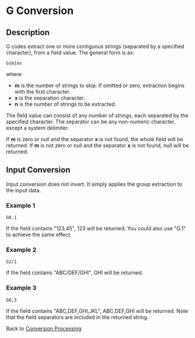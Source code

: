 # G Conversion

<PageHeader /> 

## Description

G codes extract one or more contiguous strings (separated by a specified character), from a field value. The general form is as:

```
G{m}xn
```

where:

- **m** is the number of strings to skip. If omitted or zero, extraction begins with the first character.
- **x** is the separation character.
- **n** is the number of strings to be extracted.

The field value can consist of any number of strings, each separated by the specified character. The separator can be any non-numeric character, except a system delimiter.

If **m** is zero or null and the separator **x** is not found, the whole field will be returned. If **m** is not zero or null and the separator **x** is not found, null will be returned.

## Input Conversion

Input conversion does not invert. It simply applies the group extraction to the input data.

### Example 1

```
G0.1
```

If the field contains "123.45", 123 will be returned. You could also use "G.1" to achieve the same effect.

### Example 2

```
G2/1
```

If the field contains "ABC/DEF/GHI", GHI will be returned.

### Example 3

```
G0,3
```

If the field contains "ABC,DEF,GHI,JKL", ABC,DEF,GHI will be returned. Note that the field separators are included in the returned string.

Back to [Conversion Processing](./../conversion-processing)

  
<PageFooter />
